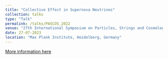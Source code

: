 ```yaml
---
title: "Collective Effect in Supernova Neutrinos"
collection: talks
type: "Talk"
permalink: /talks/PASCOS_2022
venue: "27th International Symposium on Particles, Strings and Cosmology"
date: 27-07-2023
location: "Max Plank Institute, Heidelberg, Germany"
---
```


[More information here](https://indico.cern.ch/event/1149557/overview)


